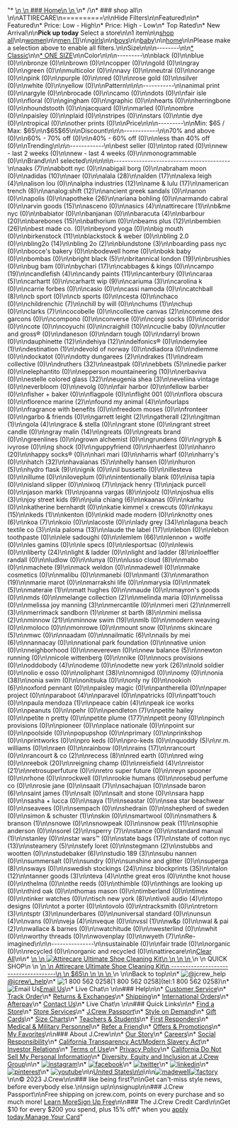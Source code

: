 "*   [\n    \n    ### Home\n    \n    ](/)\n*   /\n*   ### shop all\n    \n\nATTIRECARE\n==========\n\nHide Filters\n\nFeatured\n\n*   Featured\n*   Price: Low - High\n*   Price: High - Low\n*   Top Rated\n*   New Arrival\n\n**Pick up today** Select a store\n\n1 item\n\n[shop all](/all/?crawl=no)\n\n[women](/all/womens?crawl=no)\n\n[men (1)](/all/mens?crawl=no)\n\n[girls](/all/girls?crawl=no)\n\n[boys](/all/boys?crawl=no)\n\n[baby](/all/baby?crawl=no)\n\n[home](/all/home?crawl=no)\n\nPlease make a selection above to enable all filters.\n\nSize\n\n\n--------\n\n[*   Classic](/all/?brand=ATTIRECARE&crawl=no&fit=Classic)\n\n[*   ONE SIZE](/all/?brand=ATTIRECARE&crawl=no&size=ONE%20SIZE)\n\nColor\n\n\n---------\n\nblack (0)\n\nblue (0)\n\nbronze (0)\n\nbrown (0)\n\ncopper (0)\n\ngold (0)\n\ngray (0)\n\ngreen (0)\n\nmulticolor (0)\n\nnavy (0)\n\nneutral (0)\n\norange (0)\n\npink (0)\n\npurple (0)\n\nred (0)\n\nrose gold (0)\n\nsilver (0)\n\nwhite (0)\n\nyellow (0)\n\nPattern\n\n\n-----------\n\nanimal print (0)\n\nargyle (0)\n\nbrocade (0)\n\ncamo (0)\n\ndots (0)\n\nfair isle (0)\n\nfloral (0)\n\ngingham (0)\n\ngraphic (0)\n\nhearts (0)\n\nherringbone (0)\n\nhoundstooth (0)\n\njacquard (0)\n\nmarled (0)\n\nombre (0)\n\npaisley (0)\n\nplaid (0)\n\nstripes (0)\n\nstars (0)\n\ntie dye (0)\n\ntropical (0)\n\nother prints (0)\n\nPrice\n\n\n---------\n\nMin: $65 / Max: $65\n\n$65$65\n\nDiscount\n\n\n------------\n\n70% and above (0)\n\n60% - 70% off (0)\n\n40% - 60% off (0)\n\nless than 40% off (0)\n\nTrending\n\n\n------------\n\nbest seller (0)\n\ntop rated (0)\n\nnew - last 2 weeks (0)\n\nnew - last 4 weeks (0)\n\nmonogrammable (0)\n\nBrand\n\n1 selected[](/all/?crawl=no)\n\n\n\n\n-----------------------------------------\n\n[](/all/?brand=AAKS,ATTIRECARE&crawl=no)aaks (7)\n\nabbott nyc (0)\n\nabigail borg (0)\n\nabraham moon (0)\n\n[](/all/?brand=ADIDAS,ATTIRECARE&crawl=no)adidas (10)\n\naer (0)\n\n[](/all/?brand=ALALA,ATTIRECARE&crawl=no)alala (28)\n\n[](/all/?brand=ALDEN,ATTIRECARE&crawl=no)alden (17)\n\n[](/all/?brand=ALEXA%20LEIGH,ATTIRECARE&crawl=no)alexa leigh (4)\n\nalison lou (0)\n\n[](/all/?brand=ALPHA%20INDUSTRIES,ATTIRECARE&crawl=no)alpha industries (12)\n\n[](/all/?brand=AME%20%26%20LULU,ATTIRECARE&crawl=no)ame & lulu (17)\n\n[](/all/?brand=AMERICAN%20TRENCH,ATTIRECARE&crawl=no)american trench (8)\n\n[](/all/?brand=ANALOG%3ASHIFT,ATTIRECARE&crawl=no)analog:shift (12)\n\nancient greek sandals (0)\n\nanon (0)\n\napolis (0)\n\n[](/all/?brand=APOTHEKE,ATTIRECARE&crawl=no)apotheke (26)\n\nariana bohling (0)\n\narmando cabral (0)\n\n[](/all/?brand=ARVIN%20GOODS,ATTIRECARE&crawl=no)arvin goods (15)\n\nasceno (0)\n\n[](/all/?brand=ASICS,ATTIRECARE&crawl=no)asics (4)\n\n[](/all/?crawl=no)attirecare (1)\n\nb&me nyc (0)\n\nbabiator (0)\n\nbanjanan (0)\n\n[](/all/?brand=ATTIRECARE,BARACUTA&crawl=no)baracuta (4)\n\n[](/all/?brand=ATTIRECARE,BARBOUR&crawl=no)barbour (20)\n\n[](/all/?brand=ATTIRECARE,BAREBONES&crawl=no)barebones (15)\n\nbathorium (0)\n\n[](/all/?brand=ATTIRECARE,BEAMS%20PLUS&crawl=no)beams plus (12)\n\n[](/all/?brand=ATTIRECARE,BEMBIEN&crawl=no)bembien (26)\n\nbest made co. (0)\n\nbeyond yoga (0)\n\nbig mouth (0)\n\n[](/all/?brand=ATTIRECARE,Birkenstock&crawl=no)birkenstock (11)\n\nblackstock & weber (0)\n\nbling 2.0 (0)\n\n[](/all/?brand=ATTIRECARE,BLING2O&crawl=no)bling2o (14)\n\n[](/all/?brand=ATTIRECARE,BLING%202o&crawl=no)bling 2o (2)\n\n[](/all/?brand=ATTIRECARE,BLUNDSTONE&crawl=no)blundstone (3)\n\nboarding pass nyc (0)\n\nbocce's bakery (0)\n\nbodewell home (0)\n\nbokk baby (0)\n\nbombas (0)\n\n[](/all/?brand=ATTIRECARE,BRIGHT%20BLACK&crawl=no)bright black (5)\n\n[](/all/?brand=ATTIRECARE,BRITANNICAL%20LONDON&crawl=no)britannical london (19)\n\nbrushies (0)\n\nbug bam (0)\n\n[](/all/?brand=ATTIRECARE,BYCHARI&crawl=no)bychari (17)\n\ncabbages & kings (0)\n\n[](/all/?brand=ATTIRECARE,CAMPO&crawl=no)campo (19)\n\n[](/all/?brand=ATTIRECARE,CANDLEFISH&crawl=no)candlefish (4)\n\n[](/all/?brand=ATTIRECARE,CANDY%20PAINTS&crawl=no)candy paints (11)\n\ncanterbury (0)\n\n[](/all/?brand=ATTIRECARE,CARAA&crawl=no)caraa (5)\n\ncarhartt (0)\n\n[](/all/?brand=ATTIRECARE,CARHARTT%20WIP&crawl=no)carhartt wip (9)\n\n[](/all/?brand=ATTIRECARE,CARIUMA&crawl=no)cariuma (3)\n\ncarolina k (0)\n\ncarrie forbes (0)\n\ncasio (0)\n\ncassi namoda (0)\n\n[](/all/?brand=ATTIRECARE,CATCHBALL&crawl=no)catchball (8)\n\ncb sport (0)\n\ncb sports (0)\n\ncesta (0)\n\nchaco (0)\n\n[](/all/?brand=ATTIRECARE,CHILDRENCHIC&crawl=no)childrenchic (7)\n\nchill by will (0)\n\n[](/all/?brand=ATTIRECARE,CHUMS&crawl=no)chums (1)\n\nchup (0)\n\n[](/all/?brand=ATTIRECARE,CLARKS&crawl=no)clarks (7)\n\ncocobelle (0)\n\n[](/all/?brand=ATTIRECARE,COLLECTIVE%20CANVAS&crawl=no)collective canvas (2)\n\ncomme des garcons (0)\n\ncompono (0)\n\nconverse (0)\n\ncorgi socks (0)\n\ncorridor (0)\n\ncote (0)\n\ncoyuchi (0)\n\n[](/all/?brand=ATTIRECARE,CRAIGHILL&crawl=no)craighill (10)\n\ncuclie baby (0)\n\ncutler and gross® (0)\n\ndaneson (0)\n\ndarn tough (0)\n\ndarryl brown (0)\n\n[](/all/?brand=ATTIRECARE,DAUPHINETTE&crawl=no)dauphinette (12)\n\n[](/all/?brand=ATTIRECARE,DEHIYA&crawl=no)dehiya (12)\n\ndelfonics® (0)\n\n[](/all/?brand=ATTIRECARE,DEMYLEE&crawl=no)demylee (1)\n\n[](/all/?brand=ATTIRECARE,DESTINATION&crawl=no)destination (1)\n\ndevold of norway (0)\n\ndiadora (0)\n\ndiemme (0)\n\ndockatot (0)\n\n[](/all/?brand=ATTIRECARE,DOTTY%20DUNGAREES&crawl=no)dotty dungarees (2)\n\n[](/all/?brand=ATTIRECARE,DRAKES&crawl=no)drakes (1)\n\ndream collective (0)\n\n[](/all/?brand=ATTIRECARE,DRUTHERS&crawl=no)druthers (32)\n\neastpak (0)\n\n[](/all/?brand=ATTIRECARE,EBBETS&crawl=no)ebbets (5)\n\nedie parker (0)\n\nelephantito (0)\n\n[](/all/?brand=ATTIRECARE,EPPERSON%20MOUNTAINEERING&crawl=no)epperson mountaineering (10)\n\nerbaviva (0)\n\n[](/all/?brand=ATTIRECARE,ESTELLE%20COLORED%20GLASS&crawl=no)estelle colored glass (32)\n\n[](/all/?brand=ATTIRECARE,EUGENIA%20SHEA&crawl=no)eugenia shea (3)\n\neveliina vintage (0)\n\neverbloom (0)\n\nevolg (0)\n\nfair harbor (0)\n\nfellow barber (0)\n\nfisher + baker (0)\n\nflagpole (0)\n\nflight 001 (0)\n\nflora obscura (0)\n\n[](/all/?brand=ATTIRECARE,FLORENCE%20MARINE&crawl=no)florence marine (2)\n\n[](/all/?brand=ATTIRECARE,FOUND%20MY%20ANIMAL&crawl=no)found my animal (4)\n\nfourlaps (0)\n\nfragrance with benefits (0)\n\nfreedom moses (0)\n\nfronteer (0)\n\ngarbo & friends (0)\n\n[](/all/?brand=ATTIRECARE,GARRETT%20LEIGHT&crawl=no)garrett leight (2)\n\n[](/all/?brand=ATTIRECARE,GATHERALL&crawl=no)gatherall (2)\n\n[](/all/?brand=ATTIRECARE,GITMAN&crawl=no)gitman (1)\n\n[](/all/?brand=ATTIRECARE,GOLA&crawl=no)gola (4)\n\ngrace & stella (0)\n\ngrant stone (0)\n\ngrant street candle (0)\n\n[](/all/?brand=ATTIRECARE,GRAY%20MALIN&crawl=no)gray malin (14)\n\ngreats (0)\n\ngreats brand (0)\n\ngreenlines (0)\n\ngrown alchemist (0)\n\ngrundens (0)\n\ngryph & ivyrose (0)\n\ng shock (0)\n\nguppyfriend (0)\n\nhaerfest (0)\n\n[](/all/?brand=ATTIRECARE,HANRO&crawl=no)hanro (20)\n\nhappy socks® (0)\n\nhari mari (0)\n\nharris wharf (0)\n\nharry's (0)\n\n[](/all/?brand=ATTIRECARE,HATCH&crawl=no)hatch (32)\n\n[](/all/?brand=ATTIRECARE,HAVAIANAS&crawl=no)havaianas (5)\n\nhelly hansen (0)\n\n[](/all/?brand=ATTIRECARE,HURON&crawl=no)huron (5)\n\n[](/all/?brand=ATTIRECARE,HYDRO%20FLASK&crawl=no)hydro flask (9)\n\nignik (0)\n\nil bussetto (0)\n\nillesteva (0)\n\nillume (0)\n\niloveplum (0)\n\nintentionally blank (0)\n\nisa tapia (0)\n\nisland slipper (0)\n\n[](/all/?brand=ATTIRECARE,IXOQ&crawl=no)ixoq (7)\n\n[](/all/?brand=ATTIRECARE,JACK%20HENRY&crawl=no)jack henry (1)\n\njack purcell (0)\n\n[](/all/?brand=ATTIRECARE,JASON%20MARKK&crawl=no)jason markk (1)\n\n[](/all/?brand=ATTIRECARE,JOANNA%20VARGAS&crawl=no)joanna vargas (8)\n\njoolz (0)\n\n[](/all/?brand=ATTIRECARE,JOSHUA%20ELLIS&crawl=no)joshua ellis (3)\n\n[](/all/?brand=ATTIRECARE,JOY%20STREET%20KIDS&crawl=no)joy street kids (9)\n\n[](/all/?brand=ATTIRECARE,Julia%20Chiang&crawl=no)julia chiang (6)\n\nkaanas (0)\n\nkarhu (0)\n\nkatherine bernhardt (0)\n\nkatie kimmel x crewcuts (0)\n\n[](/all/?brand=ATTIRECARE,KAYU&crawl=no)kayu (15)\n\n[](/all/?brand=ATTIRECARE,KEDS&crawl=no)keds (1)\n\nkenton (0)\n\nkid made modern (0)\n\n[](/all/?brand=ATTIRECARE,KNOTTY%20ONES&crawl=no)knotty ones (6)\n\n[](/all/?brand=ATTIRECARE,KOA&crawl=no)koa (7)\n\nkoio (0)\n\nlacoste (0)\n\n[](/all/?brand=ATTIRECARE,LADY%20GREY&crawl=no)lady grey (34)\n\n[](/all/?brand=ATTIRECARE,LAGUNA%20BEACH%20TEXTILE%20CO&crawl=no)laguna beach textile co (3)\n\n[](/all/?brand=ATTIRECARE,LA%20PALOMA&crawl=no)la paloma (13)\n\n[](/all/?brand=ATTIRECARE,LAUDE%20THE%20LABEL&crawl=no)laude the label (17)\n\nlebon (0)\n\nlebon toothpaste (0)\n\nlele sadoughi (0)\n\n[](/all/?brand=ATTIRECARE,LEMLEM&crawl=no)lemlem (66)\n\nlennon + wolfe (0)\n\nles gamins (0)\n\nle specs (0)\n\nlesportsac (0)\n\nlewis (0)\n\n[](/all/?brand=ATTIRECARE,LIBERTY&crawl=no)liberty (24)\n\nlight & ladder (0)\n\n[](/all/?brand=ATTIRECARE,LIGHT%20AND%20LADDER&crawl=no)light and ladder (8)\n\nloeffler randall (0)\n\nludlow (0)\n\nlunya (0)\n\n[](/all/?brand=ATTIRECARE,LUSSO%20CLOUD&crawl=no)lusso cloud (8)\n\nmabo (0)\n\n[](/all/?brand=ATTIRECARE,MACHETE&crawl=no)machete (9)\n\nmack weldon (0)\n\nmadewell (0)\n\nmake cosmetics (0)\n\nmalibu (0)\n\nmanebi (0)\n\n[](/all/?brand=ATTIRECARE,MANTL&crawl=no)mantl (3)\n\n[](/all/?brand=ATTIRECARE,MARATHON&crawl=no)marathon (19)\n\nmarie marot (0)\n\nmarrakshi life (0)\n\nmarysia (0)\n\n[](/all/?brand=ATTIRECARE,MATEK&crawl=no)matek (5)\n\n[](/all/?brand=ATTIRECARE,MATERAIE&crawl=no)materaie (1)\n\nmatt hughes (0)\n\nmaude (0)\n\nmayron's goods (0)\n\nmds (0)\n\n[](/all/?brand=ATTIRECARE,MELANGE%20COLLECTION&crawl=no)melange collection (2)\n\nmelinda maria (0)\n\nmelissa (0)\n\n[](/all/?brand=ATTIRECARE,MELISSA%20JOY%20MANNING&crawl=no)melissa joy manning (3)\n\nmercantile (0)\n\n[](/all/?brand=ATTIRECARE,MERI%20MERI&crawl=no)meri meri (2)\n\n[](/all/?brand=ATTIRECARE,MERRELL&crawl=no)merrell (3)\n\n[](/all/?brand=ATTIRECARE,MERRIMACK%20SANDBORN&crawl=no)merrimack sandborn (1)\n\n[](/all/?brand=ATTIRECARE,MER%20ST%20BARTH&crawl=no)mer st barth (8)\n\n[](/all/?brand=ATTIRECARE,MINI%20MELISSA&crawl=no)mini melissa (2)\n\n[](/all/?brand=ATTIRECARE,MINNOW&crawl=no)minnow (21)\n\n[](/all/?brand=ATTIRECARE,MINNOW%20SWIM&crawl=no)minnow swim (19)\n\nmlb (0)\n\nmodern weaving (0)\n\nmoloco (0)\n\nmonrowe (0)\n\nmount snow (0)\n\n[](/all/?brand=ATTIRECARE,MS%20SKINCARE&crawl=no)ms skincare (5)\n\nmwc (0)\n\nnaadam (0)\n\n[](/all/?brand=ATTIRECARE,NAILMATIC&crawl=no)nailmatic (6)\n\n[](/all/?brand=ATTIRECARE,NAILS%20BY%20MEI&crawl=no)nails by mei (6)\n\nnannacay (0)\n\nnational park foundation (0)\n\nnative union (0)\n\nneighborhood (0)\n\nnevereven (0)\n\n[](/all/?brand=ATTIRECARE,New%20Balance&crawl=no)new balance (5)\n\nnewton running (0)\n\nnicole wittenberg (0)\n\nnike (0)\n\nnocs provisions (0)\n\n[](/all/?brand=ATTIRECARE,ODDOBODY&crawl=no)oddobody (4)\n\nodeme (0)\n\n[](/all/?brand=ATTIRECARE,ODETTE%20NEW%20YORK&crawl=no)odette new york (26)\n\nold soldier (0)\n\nolio e osso (0)\n\n[](/all/?brand=ATTIRECARE,OLIPHANT&crawl=no)oliphant (38)\n\nomnigod (0)\n\nomy (0)\n\n[](/all/?brand=ATTIRECARE,ONIA&crawl=no)onia (38)\n\nonia swim (0)\n\nonitsuka (0)\n\nonly ny (0)\n\n[](/all/?brand=ATTIRECARE,OOKIOH&crawl=no)ookioh (6)\n\noxford pennant (0)\n\npaisley magic (0)\n\npantherella (0)\n\npaper project (0)\n\n[](/all/?brand=ATTIRECARE,PARABOOT&crawl=no)paraboot (4)\n\nparavel (0)\n\npatricks (0)\n\npatt'touch (0)\n\n[](/all/?brand=ATTIRECARE,PAULA%20MENDOZA&crawl=no)paula mendoza (1)\n\n[](/all/?brand=ATTIRECARE,PEACE%20CABIN&crawl=no)peace cabin (4)\n\npeak ice works (0)\n\npeanuts (0)\n\npehr (0)\n\n[](/all/?brand=ATTIRECARE,PENDLETON&crawl=no)pendleton (7)\n\npetite hailey (0)\n\npetite n pretty (0)\n\n[](/all/?brand=ATTIRECARE,PETITE%20PLUME&crawl=no)petite plume (177)\n\npetit peony (0)\n\npinch provisions (0)\n\npioneer (0)\n\nplace nationale (0)\n\npoint sur (0)\n\npoolside (0)\n\npopupshop (0)\n\nprimary (0)\n\nprinkshop (0)\n\nprintworks (0)\n\npro keds (0)\n\npro-keds (0)\n\n[](/all/?brand=ATTIRECARE,QUODDY&crawl=no)quoddy (5)\n\nr.m. williams (0)\n\nraen (0)\n\nrainbow (0)\n\n[](/all/?brand=ATTIRECARE,RAINS&crawl=no)rains (17)\n\nrancourt (0)\n\n[](/all/?brand=ATTIRECARE,RANCOURT%20%26%20CO&crawl=no)rancourt & co (2)\n\n[](/all/?brand=ATTIRECARE,RECESS&crawl=no)recess (8)\n\nred earth (0)\n\nred wing (0)\n\n[](/all/?brand=ATTIRECARE,REEBOK&crawl=no)reebok (20)\n\nreigning champ (0)\n\n[](/all/?brand=ATTIRECARE,REISFIELD&crawl=no)reisfield (4)\n\n[](/all/?brand=ATTIRECARE,REISTOR&crawl=no)reistor (21)\n\nretrosuperfuture (0)\n\nretro super future (0)\n\nreyn spooner (0)\n\nrhone (0)\n\nrockwell (0)\n\nrookie humans (0)\n\nrosebud perfume co (0)\n\nrosie jane (0)\n\n[](/all/?brand=ATTIRECARE,SAALT&crawl=no)saalt (7)\n\nsachajuan (0)\n\n[](/all/?brand=ATTIRECARE,SADE%20BARON&crawl=no)sade baron (6)\n\n[](/all/?brand=ATTIRECARE,SAINT%20JAMES&crawl=no)saint james (1)\n\nsalt (0)\n\nsalt and stone (0)\n\nsara happ (0)\n\nsasha + lucca (0)\n\n[](/all/?brand=ATTIRECARE,SAYA&crawl=no)saya (1)\n\nseastar (0)\n\nsea star beachwear (0)\n\nseavees (0)\n\nsempach (0)\n\nshedrain (0)\n\nshepherd of sweden (0)\n\n[](/all/?brand=ATTIRECARE,SIMON%20%26%20SCHUSTER&crawl=no)simon & schuster (1)\n\nskin (0)\n\nsmartwool (0)\n\n[](/all/?brand=ATTIRECARE,SMATHERS%20%26%20BRANSON&crawl=no)smathers & branson (1)\n\nsnowe (0)\n\nsnowpeak (0)\n\n[](/all/?brand=ATTIRECARE,SNOW%20PEAK&crawl=no)snow peak (11)\n\nsophie anderson (0)\n\n[](/all/?brand=ATTIRECARE,SOREL&crawl=no)sorel (2)\n\n[](/all/?brand=ATTIRECARE,SPERRY&crawl=no)sperry (7)\n\nstance (0)\n\n[](/all/?brand=ATTIRECARE,STANDARD%20MANUAL&crawl=no)standard manual (1)\n\nstanley (0)\n\nstar wars™ (0)\n\n[](/all/?brand=ATTIRECARE,STATE%20BAGS&crawl=no)state bags (17)\n\n[](/all/?brand=ATTIRECARE,STATE%20OF%20COTTON%20NYC&crawl=no)state of cotton nyc (13)\n\n[](/all/?brand=ATTIRECARE,STEAMERY&crawl=no)steamery (5)\n\nstefy loret (0)\n\n[](/all/?brand=ATTIRECARE,STEGMANN&crawl=no)stegmann (2)\n\nstubbs and wootten (0)\n\n[](/all/?brand=ATTIRECARE,STUDEBAKER&crawl=no)studebaker (6)\n\n[](/all/?brand=ATTIRECARE,STUDIO%20189&crawl=no)studio 189 (3)\n\nsubu nannen (0)\n\nsummersalt (0)\n\nsundry (0)\n\nsunshine and glitter (0)\n\n[](/all/?brand=ATTIRECARE,SUPERGA&crawl=no)superga (8)\n\nsways (0)\n\n[](/all/?brand=ATTIRECARE,SWEDISH%20STOCKINGS&crawl=no)swedish stockings (24)\n\n[](/all/?brand=ATTIRECARE,SZ%20BLOCKPRINTS&crawl=no)sz blockprints (35)\n\n[](/all/?brand=ATTIRECARE,TALON&crawl=no)talon (12)\n\n[](/all/?brand=ATTIRECARE,TANNER%20GOODS&crawl=no)tanner goods (3)\n\n[](/all/?brand=ATTIRECARE,TEVA&crawl=no)teva (4)\n\nthe great eros (0)\n\nthe knot house (0)\n\nthelma (0)\n\nthe reeds (0)\n\nthimble (0)\n\nthings are looking up (0)\n\nthird oak (0)\n\nthomas mason (0)\n\ntimberland (0)\n\ntimex (0)\n\ntinker watches (0)\n\n[](/all/?brand=ATTIRECARE,TISCH%20NEW%20YORK&crawl=no)tisch new york (8)\n\n[](/all/?brand=ATTIRECARE,TIVOLI%20AUDIO&crawl=no)tivoli audio (4)\n\ntopo designs (0)\n\ntot a porter (0)\n\ntovolo (0)\n\ntracksmith (0)\n\n[](/all/?brand=ATTIRECARE,TRETORN&crawl=no)tretorn (3)\n\n[](/all/?brand=ATTIRECARE,TSPTR&crawl=no)tsptr (3)\n\nunderbares (0)\n\nuniversal standard (0)\n\n[](/all/?brand=ATTIRECARE,UNSUN&crawl=no)unsun (4)\n\nvans (0)\n\n[](/all/?brand=ATTIRECARE,VEJA&crawl=no)veja (4)\n\nveque (0)\n\n[](/all/?brand=ATTIRECARE,VSSL&crawl=no)vssl (1)\n\nw&p (0)\n\n[](/all/?brand=ATTIRECARE,WAL%20%26%20PAI&crawl=no)wal & pai (2)\n\nwallace & barnes (0)\n\nwatchitude (0)\n\nwesterlind (0)\n\nwhit (0)\n\nworthy threads (0)\n\nwovenplay (0)\n\n[](/all/?brand=ATTIRECARE,WYETH&crawl=no)wyeth (7)\n\nRe-imagined\n\n\n---------------\n\nsustainable (0)\n\nfair trade (0)\n\norganic (0)\n\nrecycled (0)\n\norganic and recycled (0)\n\nattirecare[](/all/?crawl=no)\n\n[Clear All](/all/?crawl=no)\n\n*   [\n    \n    ![ Attirecare Ultimate Shoe Cleaning Kit](https://www.jcrew.com/s7-img-facade/BN115_EE3796?hei=640&crop=0,0,512,0)\n    \n    \n    \n    ](/p/mens/categories/accessories/home/attirecare-ultimate-shoe-cleaning-kit/BN115?display=standard&fit=Classic&color_name=soe-cleaning-set&colorProductCode=BN115)\n    \n    QUICK SHOP\n    \n    [\n    \n    Attirecare Ultimate Shoe Cleaning Kit\n    -------------------------------------\n    \n    $65\n    \n    \n    \n    ](/p/mens/categories/accessories/home/attirecare-ultimate-shoe-cleaning-kit/BN115?display=standard&fit=Classic&color_name=soe-cleaning-set&colorProductCode=BN115)\n    \n\nBack to top\n\n*   ![@jcrew_help](/next-static/images/sidecar-modules/footer/twitter-2.svg)[@jcrew\\_help](https://twitter.com/jcrew_help)\n*   ![1 800 562 0258](/next-static/images/sidecar-modules/footer/phone-2.svg)[1 800 562 0258](tel:1 800 562 0258)\n*   ![Email Us](/next-static/images/sidecar-modules/footer/email.svg)[Email Us](mailto:help@jcrew.com)\n*   Live Chat\n    \n\n### Help\n\n*   [Customer Service](/help/customer-service)\n*   [Track Order](/help/order-status)\n*   [Returns & Exchanges](/help/returns-exchanges)\n*   [Shipping](/help/shipping-handling)\n*   [International Orders](/help/international-orders)\n*   [Afterpay](/afterpay-faq)\n*   [Contact Us](/help/contact-us)\n*   Live Chat\n    \n\n### Quick Links\n\n*   [Find a Store](https://stores.jcrew.com/search)\n*   [Store Services](/s/store-services)\n*   [J.Crew Passport](/s/rewards)\n*   [Style on Demand](/s/style-on-demand)\n*   [Gift Cards](/help/gift-card)\n*   [Size Charts](/r/size-charts)\n*   [Teachers & Students](/s/teacher-student-discount)\n*   [First Responders](/s/military-medical-first-responder-discount)\n*   [Medical & Military Personnel](/s/military-medical-first-responder-discount)\n*   [Refer a Friend](/share)\n*   [Offers & Promotions](/best-deals)\n*   [My Favorites](/favorites)\n\n### About J.Crew\n\n*   [Our Story](/s/aboutus)\n*   [Careers](https://jobs.jcrew.com)\n*   [Social Responsibility](/s/corporate-responsibility)\n*   [California Transparency Act/Modern Slavery Act](/s/CSR-california-transparency-act)\n*   [Investor Relations](https://investors.jcrew.com)\n*   [Terms of Use](/help/terms-of-use)\n*   [Privacy Policy](/help/privacy-policy)\n*   [California Do Not Sell My Personal Information](https://jcrew.clarip.com/dsr/create?brand=jcrew&type=3)\n*   [Diversity, Equity and Inclusion at J.Crew Group](/s/diversity-equity-inclusion)\n\n*   [![instagram](/next-static/images/sidecar-modules/footer/instagram-2.svg)](http://instagram.com/jcrew)\n*   [![facebook](/next-static/images/sidecar-modules/footer/facebook-2.svg)](https://www.facebook.com/jcrew)\n*   [![twitter](/next-static/images/sidecar-modules/footer/twitter-2.svg)](https://twitter.com/jcrew)\n*   [![linkedin](/next-static/images/sidecar-modules/footer/linkedin.svg)](https://www.linkedin.com/company/j-crew)\n*   [![pinterest](/next-static/images/sidecar-modules/footer/pinterest-2.svg)](http://pinterest.com/jcrew/)\n*   [![youtube](/next-static/images/sidecar-modules/footer/youtube-2.svg)](http://www.youtube.com/user/jcrewinsider)\n\n[United States\n\n](/r/context-chooser)\n\n[![madewell](/next-static/images/sidecar-modules/footer/madewell.svg)](https://www.madewell.com)[![factory](/next-static/images/sidecar-modules/navigation/jcrew-factory-logo-black.svg)](https://factory.jcrew.com)\n\n© 2023 J.Crew\n\n### like being first?\n\nGet can't-miss style news, before everybody else.\n\nsign up\n\nsignup\n\n### J.Crew Passport\n\nFree shipping on jcrew.com, points on every purchase and so much more! [Learn More](/s/rewards)[Sign Up Free](/?register=true)\n\n### The J.Crew Credit Card\n\nGet $10 for every $200 you spend, plus 15% off\\* when you [apply today.](/s/credit-card)[Manage Your Card](https://d.comenity.net/jcrew/)"